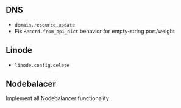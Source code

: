 DNS
-----

* `domain.resource.update`
* Fix `Record.from_api_dict` behavior for empty-string port/weight

Linode
-----

* `linode.config.delete`

Nodebalacer
-----

Implement all Nodebalancer functionality
